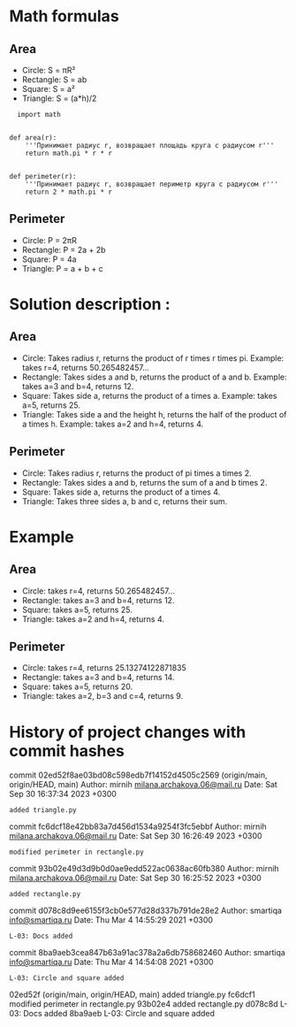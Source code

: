 # Math formulas
## Area

- Circle: S = πR²
- Rectangle: S = ab
- Square: S = a²
- Triangle: S = (a*h)/2
  
```
  import math


def area(r):
    '''Принимает радиус r, возвращает площадь круга с радиусом r'''
    return math.pi * r * r


def perimeter(r):
    '''Принимает радиус r, возвращает периметр круга с радиусом r'''
    return 2 * math.pi * r
```


## Perimeter
- Circle: P = 2πR
- Rectangle: P = 2a + 2b
- Square: P = 4a
- Triangle: P = a + b + c

# Solution description : 
## Area

- Circle: Takes radius r, returns the product of r times r times pi. Example: takes r=4, returns 50.265482457...
- Rectangle: Takes sides a and b, returns the product of a and b. Example: takes a=3 and b=4, returns 12.
- Square: Takes side a, returns the product of a times a. Example: takes a=5, returns 25.
- Triangle: Takes side a and the height h, returns the half of the product of a times h. Example: takes a=2 and h=4, returns 4.

## Perimeter
- Circle: Takes radius r, returns the product of pi times a times 2.
- Rectangle: Takes sides a and b, returns the sum of a and b times 2.
- Square: Takes side a, returns the product of a times 4.
- Triangle: Takes three sides a, b and c, returns their sum.

# Example
## Area

- Circle: takes r=4, returns 50.265482457...
- Rectangle: takes a=3 and b=4, returns 12.
- Square: takes a=5, returns 25.
- Triangle: takes a=2 and h=4, returns 4.

## Perimeter
- Circle: takes r=4, returns 25.13274122871835
- Rectangle: takes a=3 and b=4, returns 14.
- Square: takes a=5, returns 20.
- Triangle: takes a=2, b=3 and c=4, returns 9.

# History of project changes with commit hashes

commit 02ed52f8ae03bd08c598edb7f14152d4505c2569 (origin/main, origin/HEAD, main)
Author: mirnih <milana.archakova.06@mail.ru>
Date:   Sat Sep 30 16:37:34 2023 +0300

    added triangle.py

commit fc6dcf18e42bb83a7d456d1534a9254f3fc5ebbf
Author: mirnih <milana.archakova.06@mail.ru>
Date:   Sat Sep 30 16:26:49 2023 +0300

    modified perimeter in rectangle.py

commit 93b02e49d3d9b0d0ae9edd522ac0638ac60fb380
Author: mirnih <milana.archakova.06@mail.ru>
Date:   Sat Sep 30 16:25:52 2023 +0300

    added rectangle.py

commit d078c8d9ee6155f3cb0e577d28d337b791de28e2
Author: smartiqa <info@smartiqa.ru>
Date:   Thu Mar 4 14:55:29 2021 +0300

    L-03: Docs added

commit 8ba9aeb3cea847b63a91ac378a2a6db758682460
Author: smartiqa <info@smartiqa.ru>
Date:   Thu Mar 4 14:54:08 2021 +0300

    L-03: Circle and square added

02ed52f (origin/main, origin/HEAD, main) added triangle.py
fc6dcf1 modified perimeter in rectangle.py
93b02e4 added rectangle.py
d078c8d L-03: Docs added
8ba9aeb L-03: Circle and square added
